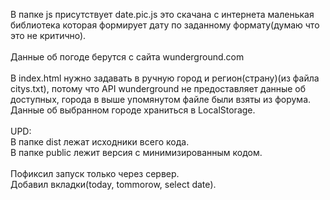 В папке js присутствует date.pic.js это скачана с интернета маленькая библиотека которая формирует дату по заданному формату(думаю что это не критично).</br>
</br>
Данные об погоде берутся с сайта wunderground.com</br>
</br>
В index.html нужно задавать в ручную город и регион(страну)(из файла citys.txt), потому что API wunderground не предоставляет данные об доступных, города в выше упомянутом файле были взяты из форума.
</br>
Данные об выбранном городе храниться в LocalStorage.</br>
</br>
UPD:</br>
В папке dist лежат исходники всего кода.</br>
В папке public лежит версия с минимизированным кодом.</br>
</br>
Пофиксил запуск только через сервер.</br>
Добавил вкладки(today, tommorow, select date).</br>
